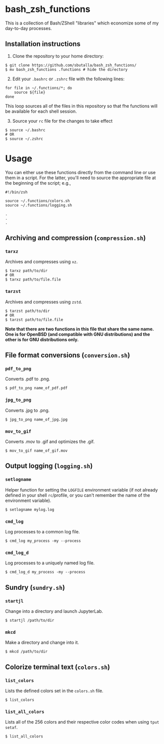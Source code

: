# bash_zsh_functions
This is a collection of Bash/ZShell "libraries" which economize some of my day-to-day processes.

## Installation instructions
1. Clone the repository to your home directory:
```
$ git clone https://github.com/sbutalla/bash_zsh_functions/
$ mv bash_zsh_functions .functions # hide the directory
```
2. Edit your `.bashrc` or `.zshrc` file with the following lines:
```
for file in ~/.functions/*; do
    source ${file}
done
```
This loop sources all of the files in this repository so that fhe functions will be available for each shell session.

3. Source your `rc` file for the changes to take effect
```
$ source ~/.bashrc
# OR
$ source ~/.zshrc
```

# Usage

You can either use these functions directly from the command line or use them in a script. For the latter, you'll need to source the appropriate file at the beginning of the script; e.g., 

```
#!/bin/zsh

source ~/.functions/colors.sh
source ~/.functions/logging.sh

.
.
.
```

## Archiving and compression (`compression.sh`)
### `tarxz`
Archives and compresses using `xz`.
```
$ tarxz path/to/dir
# OR
$ tarxz path/to/file.file
```

### `tarzst`
Archives and compresses using `zstd`.
```
$ tarzst path/to/dir
# OR
$ tarzst path/to/file.file
```
**Note that there are two functions in this file that share the same name. One is for OpenBSD (and compatible with GNU distributions) and the other is for GNU distributions only.**

## File format conversions (`conversion.sh`)

### `pdf_to_png`
Converts .pdf to .png.
```
$ pdf_to_png name_of_pdf.pdf
```

### `jpg_to_png`
Converts .jpg to .png.
```
$ jpg_to_png name_of_jpg.jpg
```

### `mov_to_gif`
Converts .mov to .gif and optimizes the .gif.
```
$ mov_to_gif name_of_gif.mov
```

## Output logging (`logging.sh`)

### `setlogname`
Helper function for setting the `LOGFILE` environment variable (if not already defined in your shell `rc`/profile, or you can't remember the name of the environment variable).
```
$ setlogname mylog.log
```

### `cmd_log`
Log processes to a common log file.
```
$ cmd_log my_process -my --process 
```

### `cmd_log_d`
Log processes to a uniquely named log file.
```
$ cmd_log_d my_process -my --process 
```

## Sundry (`sundry.sh`)

### `startjl`
Change into a directory and launch JupyterLab.
```
$ startjl /path/to/dir
```

### `mkcd`
Make a directory and change into it.
```
$ mkcd /path/to/dir
```

## Colorize terminal text (`colors.sh`)

### `list_colors`
Lists the defined colors set in the `colors.sh` file.
```
$ list_colors
```

### `list_all_colors`
Lists all of the 256 colors and their respective color codes when using `tput setaf`.
```
$ list_all_colors
```

